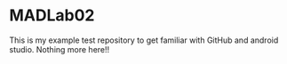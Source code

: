 # MADLab02

This is my example test repository to get familiar with GitHub and android studio. Nothing more here!!
